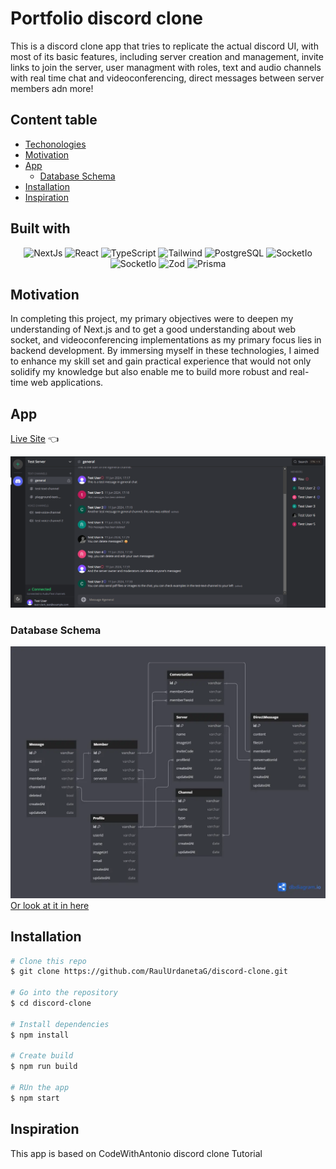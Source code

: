 # Portfolio discord clone
This is a discord clone app that tries to replicate the actual discord UI, with most of its basic features, including server creation and management, invite links to join the server, user managment with roles, text and audio channels with real time chat and videoconferencing, direct messages between server members adn more!

## Content table

* [Techonologies](#built-with)
* [Motivation](#motivation)
* [App](#app)
  * [Database Schema](#database-schema)
* [Installation](#installation)
* [Inspiration](#inspiration)


## Built with
<p align='center'>
<img alt="NextJs" src="https://img.shields.io/badge/-NextJs-000000?style=flat-square&logo=nextdotjs&logoColor=white" />
<img alt="React" src="https://img.shields.io/badge/-React-45b8d8?style=flat-square&logo=react&logoColor=white" />
<img alt="TypeScript" src="https://img.shields.io/badge/-TypeScript-007ACC?style=flat-square&logo=typescript&logoColor=white" />
<img alt="Tailwind" src="https://img.shields.io/badge/-Tailwind-06B6D4?style=flat-square&logo=tailwind-css&logoColor=white" />
<img alt="PostgreSQL" src="https://img.shields.io/badge/-PostgreSQL-4169E1?style=flat-square&logo=postgresql&logoColor=white" />
<img alt="SocketIo" src="https://img.shields.io/badge/-Socket.io-25c2a0?style=flat-square&logo=socketdotio&logoColor=white" />
<img alt="SocketIo" src="https://img.shields.io/badge/-LiveKit-06b7db?style=flat-square&logo=livekit&logoColor=white" />
<img alt="Zod" src="https://img.shields.io/badge/-Zod-3E67B1?style=flat-square&logo=zod&logoColor=white" />
<img alt="Prisma" src="https://img.shields.io/badge/-Prisma-2D3748?style=flat-square&logo=prisma&logoColor=white" />
</p>

## Motivation
In completing this project, my primary objectives were to deepen my understanding of Next.js and to get a good understanding about web socket, and videoconferencing implementations as my primary focus lies in backend development. By immersing myself in these technologies, I aimed to enhance my skill set and gain practical experience that would not only solidify my knowledge but also enable me to build more robust and real-time web applications.
## App
[Live Site](https://discord-clone-raul-urdaneta.up.railway.app/) 👈

![App UI](/public/discord-clone-final-app.png)

### Database Schema


![DB schema](/public//db-schema.webp)
<a href='https://dbdiagram.io/d/6669d0b2a179551be6b89f1f'>Or look at it in here<a/>

## Installation
```bash
# Clone this repo 
$ git clone https://github.com/RaulUrdanetaG/discord-clone.git

# Go into the repository
$ cd discord-clone

# Install dependencies
$ npm install 

# Create build
$ npm run build

# RUn the app
$ npm start
```

## Inspiration
This app is based on CodeWithAntonio discord clone Tutorial
